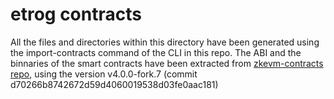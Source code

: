 # etrog contracts

All the files and directories within this directory have been generated using the import-contracts command of the CLI in this repo.
The ABI and the binnaries of the smart contracts have been extracted from [zkevm-contracts repo](https://github.com/0xPolygonHermez/zkevm-contracts), using the version v4.0.0-fork.7 (commit d70266b8742672d59d4060019538d03fe0aac181)
